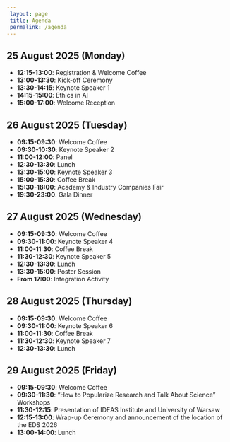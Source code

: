 ```yaml
---
 layout: page
 title: Agenda
 permalink: /agenda
---
```

## 25 August 2025 (Monday)
- **12:15-13:00**: Registration & Welcome Coffee  
- **13:00-13:30**: Kick-off Ceremony  
- **13:30-14:15**: Keynote Speaker 1  
- **14:15-15:00**: Ethics in AI  
- **15:00-17:00**: Welcome Reception  

## 26 August 2025 (Tuesday)
- **09:15-09:30**: Welcome Coffee  
- **09:30-10:30**: Keynote Speaker 2  
- **11:00-12:00**: Panel  
- **12:30-13:30**: Lunch  
- **13:30-15:00**: Keynote Speaker 3  
- **15:00-15:30**: Coffee Break  
- **15:30-18:00**: Academy & Industry Companies Fair  
- **19:30-23:00**: Gala Dinner  

## 27 August 2025 (Wednesday)
- **09:15-09:30**: Welcome Coffee  
- **09:30-11:00**: Keynote Speaker 4  
- **11:00-11:30**: Coffee Break  
- **11:30-12:30**: Keynote Speaker 5  
- **12:30-13:30**: Lunch  
- **13:30-15:00**: Poster Session  
- **From 17:00**: Integration Activity  

## 28 August 2025 (Thursday)
- **09:15-09:30**: Welcome Coffee  
- **09:30-11:00**: Keynote Speaker 6  
- **11:00-11:30**: Coffee Break  
- **11:30-12:30**: Keynote Speaker 7  
- **12:30-13:30**: Lunch  

## 29 August 2025 (Friday)
- **09:15-09:30**:	Welcome Coffee
- **09:30-11:30**:	“How to Popularize Research and Talk About Science” Workshops
- **11:30-12:15**:	Presentation of IDEAS Institute and University of Warsaw
- **12:15-13:00**:	Wrap-up Ceremony and announcement of the location of the EDS 2026
- **13:00-14:00**:	Lunch
